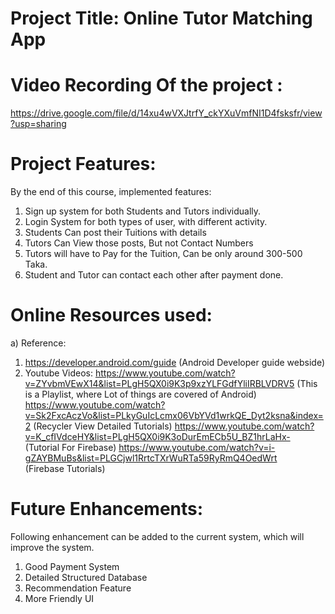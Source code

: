 # Project Title: Online Tutor Matching App

# Video Recording Of the project :
https://drive.google.com/file/d/14xu4wVXJtrfY_ckYXuVmfNI1D4fsksfr/view?usp=sharing


# Project Features:
By the end of this course, implemented features: 
1.	Sign up system for both Students and Tutors individually.
2. 	Login System for both types of user, with different activity.
3.	Students Can post their Tuitions with details
4.	Tutors Can View those posts, But not Contact Numbers
5.	Tutors will have to Pay for the Tuition, Can be only around 300-500 Taka.
6.	Student and Tutor can contact each other after payment done.

# Online Resources used:
a)	Reference:

1.	https://developer.android.com/guide  (Android Developer guide webside)
2.	Youtube Videos: 
	https://www.youtube.com/watch?v=ZYvbmVEwX14&list=PLgH5QX0i9K3p9xzYLFGdfYliIRBLVDRV5    (This is a Playlist, where Lot of things are covered of Android)
	https://www.youtube.com/watch?v=Sk2FxcAczVo&list=PLkyGuIcLcmx06VbYVd1wrkQE_Dyt2ksna&index=2   (Recycler View Detailed Tutorials)
	https://www.youtube.com/watch?v=K_cfIVdceHY&list=PLgH5QX0i9K3oDurEmECb5U_BZ1hrLaHx-  (Tutorial For Firebase)
	https://www.youtube.com/watch?v=i-gZAYBMuBs&list=PLGCjwl1RrtcTXrWuRTa59RyRmQ4OedWrt  
 (Firebase Tutorials)


# Future Enhancements:
Following enhancement can be added to the current system, which will improve the system. 
1.	Good Payment System
2.	Detailed Structured Database
3.	Recommendation Feature
4. More Friendly UI 

